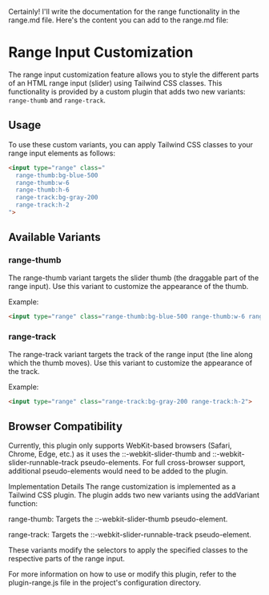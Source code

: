 Certainly! I'll write the documentation for the range functionality in the range.md file. Here's the content you can add to the range.md file:

# Range Input Customization

The range input customization feature allows you to style the different parts of an HTML range input (slider) using Tailwind CSS classes. This functionality is provided by a custom plugin that adds two new variants: `range-thumb` and `range-track`.

## Usage

To use these custom variants, you can apply Tailwind CSS classes to your range input elements as follows:

```html
<input type="range" class="
  range-thumb:bg-blue-500 
  range-thumb:w-6 
  range-thumb:h-6 
  range-track:bg-gray-200 
  range-track:h-2
">
```

## Available Variants

### range-thumb
The range-thumb variant targets the slider thumb (the draggable part of the range input). Use this variant to customize the appearance of the thumb.

Example:

```html
<input type="range" class="range-thumb:bg-blue-500 range-thumb:w-6 range-thumb:h-6">
```

### range-track
The range-track variant targets the track of the range input (the line along which the thumb moves). Use this variant to customize the appearance of the track.

Example:

```html
<input type="range" class="range-track:bg-gray-200 range-track:h-2">
```

## Browser Compatibility

Currently, this plugin only supports WebKit-based browsers (Safari, Chrome, Edge, etc.) as it uses the ::-webkit-slider-thumb and ::-webkit-slider-runnable-track pseudo-elements. For full cross-browser support, additional pseudo-elements would need to be added to the plugin.

Implementation Details
The range customization is implemented as a Tailwind CSS plugin. The plugin adds two new variants using the addVariant function:

range-thumb: Targets the ::-webkit-slider-thumb pseudo-element.

range-track: Targets the ::-webkit-slider-runnable-track pseudo-element.

These variants modify the selectors to apply the specified classes to the respective parts of the range input.

For more information on how to use or modify this plugin, refer to the plugin-range.js file in the project's configuration directory.
